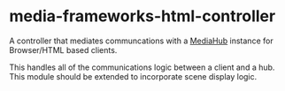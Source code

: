 # media-frameworks-html-controller 

A controller that mediates communcations with a [MediaHub](https://github.com/Colum-SMA-Dev/MediaHub) instance for Browser/HTML based clients. 

This handles all of the communications logic between a client and a hub. This module should be extended to incorporate scene display logic. 
